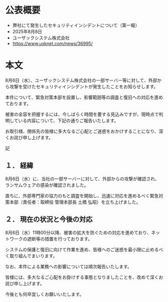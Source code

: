 # 公表概要
- 弊社にて発生したセキュリティインシデントについて（第一報）
- 2025年8月8日
- ユーザックシステム株式会社
- https://www.usknet.com/news/36995/

# 本文
8月6日（水）、ユーザックシステム株式会社の一部サーバー等に対して、外部から攻撃を受けたセキュリティインシデントが発生したことをお知らせします。

本件について、緊急対策本部を設置し、影響範囲等の調査と復旧への対応を進めております。

被害の全容を把握するには、今しばらく時間を要する見込みですが、現時点で判明している内容について、下記の通りご報告いたします。

お取引様、関係先の皆様に多大なるご心配とご迷惑をおかけすることになり、深くお詫び申し上げます。

記

## １． 経緯
8月6日（水）に、当社の一部サーバーに対して、外部からの攻撃が確認され、ランサムウェアの感染が確認されました。

直ちに、外部専門家の協力のもと調査を開始し、迅速に対応を進めるべく緊急対策本部（責任者：取締役 管理本部長 土橋 弘昭）を立ち上げました。

## ２． 現在の状況と今後の対応
8月6日（水）11時00分以降、被害の拡大を防ぐための対応を進めており、ネットワークの遮断等の措置を行っております。

システムの保護と復旧に向けて作業を進め、皆様へのご迷惑を最小限に止めるべく取り組んでまいります。

なお、本件による業務への影響については順次報告いたします。

皆様には、多大なるご心配をお掛けする事態となりましたことを、改めて深くお詫び申し上げます。

今後とも何卒宜しくお願いいたします。
